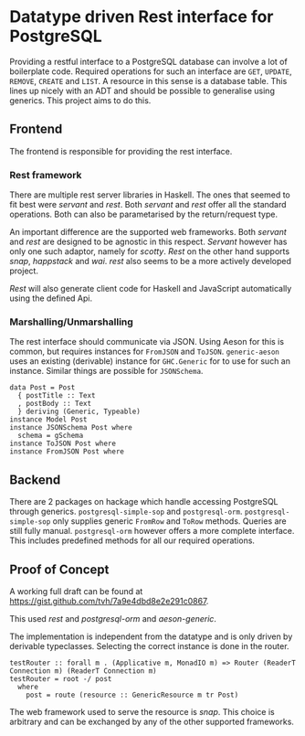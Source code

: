 Datatype driven Rest interface for PostgreSQL
======================================================

Providing a restful interface to a PostgreSQL database can involve a
lot of boilerplate code. Required operations for such an interface are
`GET`, `UPDATE`, `REMOVE`, `CREATE` and `LIST`. A resource in this
sense is a database table. This lines up nicely with an ADT and should
be possible to generalise using generics. This project aims to do
this.

Frontend
---------

The frontend is responsible for providing the rest interface.

### Rest framework

There are multiple rest server libraries in Haskell. The ones that
seemed to fit best were *servant* and *rest*. Both *servant* and
*rest* offer all the standard operations. Both can also be
parametarised by the return/request type.

An important difference are the supported web frameworks. Both
*servant* and *rest* are designed to be agnostic in this
respect. *Servant* however has only one such adaptor, namely for
*scotty*. *Rest* on the other hand supports *snap*, *happstack* and
*wai*. *rest* also seems to be a more actively developed project.

*Rest* will also generate client code for Haskell and JavaScript
 automatically using the defined Api.

### Marshalling/Unmarshalling

The rest interface should communicate via JSON. Using Aeson for this
is common, but requires instances for `FromJSON` and
`ToJSON`. `generic-aeson` uses an existing (derivable) instance for
`GHC.Generic` for to use for such an instance. Similar things are
possible for `JSONSchema`.

```
data Post = Post
  { postTitle :: Text
  , postBody :: Text
  } deriving (Generic, Typeable)
instance Model Post
instance JSONSchema Post where
  schema = gSchema
instance ToJSON Post where
instance FromJSON Post where
```

Backend
--------

There are 2 packages on hackage which handle accessing PostgreSQL
through generics. `postgresql-simple-sop` and
`postgresql-orm`. `postgresql-simple-sop` only supplies generic
`FromRow` and `ToRow` methods. Queries are still fully
manual. `postgresql-orm` however offers a more complete
interface. This includes predefined methods for all our required
operations.

Proof of Concept
-------------------

A working full draft can be found at
<https://gist.github.com/tvh/7a9e4dbd8e2e291c0867>.

This used *rest* and *postgresql-orm* and *aeson-generic*.

The implementation is independent from the datatype and is only driven
by derivable typeclasses. Selecting the correct instance is done in
the router.

```
testRouter :: forall m . (Applicative m, MonadIO m) => Router (ReaderT Connection m) (ReaderT Connection m)
testRouter = root -/ post
  where
    post = route (resource :: GenericResource m tr Post)
```

The web framework used to serve the resource is *snap*. This choice is
arbitrary and can be exchanged by any of the other supported
frameworks.
